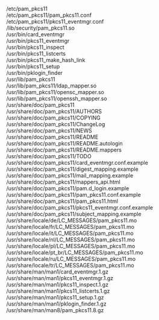/etc/pam\_pkcs11  
/etc/pam\_pkcs11/pam\_pkcs11.conf  
/etc/pam\_pkcs11/pkcs11\_eventmgr.conf  
/lib/security/pam\_pkcs11.so  
/usr/bin/card\_eventmgr  
/usr/bin/pkcs11\_eventmgr  
/usr/bin/pkcs11\_inspect  
/usr/bin/pkcs11\_listcerts  
/usr/bin/pkcs11\_make\_hash\_link  
/usr/bin/pkcs11\_setup  
/usr/bin/pklogin\_finder  
/usr/lib/pam\_pkcs11  
/usr/lib/pam\_pkcs11/ldap\_mapper.so  
/usr/lib/pam\_pkcs11/opensc\_mapper.so  
/usr/lib/pam\_pkcs11/openssh\_mapper.so  
/usr/share/doc/pam\_pkcs11  
/usr/share/doc/pam\_pkcs11/AUTHORS  
/usr/share/doc/pam\_pkcs11/COPYING  
/usr/share/doc/pam\_pkcs11/ChangeLog  
/usr/share/doc/pam\_pkcs11/NEWS  
/usr/share/doc/pam\_pkcs11/README  
/usr/share/doc/pam\_pkcs11/README.autologin  
/usr/share/doc/pam\_pkcs11/README.mappers  
/usr/share/doc/pam\_pkcs11/TODO  
/usr/share/doc/pam\_pkcs11/card\_eventmgr.conf.example  
/usr/share/doc/pam\_pkcs11/digest\_mapping.example  
/usr/share/doc/pam\_pkcs11/mail\_mapping.example  
/usr/share/doc/pam\_pkcs11/mappers\_api.html  
/usr/share/doc/pam\_pkcs11/pam.d\_login.example  
/usr/share/doc/pam\_pkcs11/pam\_pkcs11.conf.example  
/usr/share/doc/pam\_pkcs11/pam\_pkcs11.html  
/usr/share/doc/pam\_pkcs11/pkcs11\_eventmgr.conf.example  
/usr/share/doc/pam\_pkcs11/subject\_mapping.example  
/usr/share/locale/de/LC\_MESSAGES/pam\_pkcs11.mo  
/usr/share/locale/fr/LC\_MESSAGES/pam\_pkcs11.mo  
/usr/share/locale/it/LC\_MESSAGES/pam\_pkcs11.mo  
/usr/share/locale/nl/LC\_MESSAGES/pam\_pkcs11.mo  
/usr/share/locale/pl/LC\_MESSAGES/pam\_pkcs11.mo  
/usr/share/locale/pt\_br/LC\_MESSAGES/pam\_pkcs11.mo  
/usr/share/locale/ru/LC\_MESSAGES/pam\_pkcs11.mo  
/usr/share/locale/tr/LC\_MESSAGES/pam\_pkcs11.mo  
/usr/share/man/man1/card\_eventmgr.1.gz  
/usr/share/man/man1/pkcs11\_eventmgr.1.gz  
/usr/share/man/man1/pkcs11\_inspect.1.gz  
/usr/share/man/man1/pkcs11\_listcerts.1.gz  
/usr/share/man/man1/pkcs11\_setup.1.gz  
/usr/share/man/man1/pklogin\_finder.1.gz  
/usr/share/man/man8/pam\_pkcs11.8.gz  
